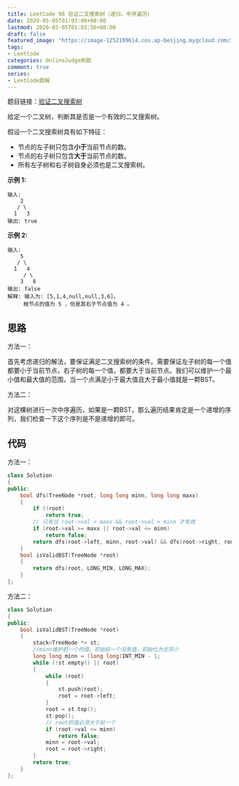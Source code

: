 ```yaml
---
title: LeetCode 98 验证二叉搜索树（递归，中序遍历）
date: 2020-05-05T01:03:00+08:00
lastmod: 2020-05-05T01:03:56+08:00
draft: false
featured_image: "https://image-1252109614.cos.ap-beijing.myqcloud.com/img/20210508221015.png"
tags:
- LeetCode
categories: OnlineJudge刷题
comment: true
series:
- LeetCode题解
---
```


题目链接：[验证二叉搜索树](https://leetcode-cn.com/problems/validate-binary-search-tree/)

给定一个二叉树，判断其是否是一个有效的二叉搜索树。

假设一个二叉搜索树具有如下特征：

- 节点的左子树只包含**小于**当前节点的数。
- 节点的右子树只包含**大于**当前节点的数。
- 所有左子树和右子树自身必须也是二叉搜索树。

**示例 1:**

```
输入:
    2
   / \
  1   3
输出: true
```

**示例 2:**

```
输入:
    5
   / \
  1   4
     / \
    3   6
输出: false
解释: 输入为: [5,1,4,null,null,3,6]。
     根节点的值为 5 ，但是其右子节点值为 4 。
```

## 思路

方法一：

首先考虑递归的解法，要保证满足二叉搜索树的条件。需要保证左子树的每一个值都要小于当前节点，右子树的每一个值，都要大于当前节点。我们可以维护一个最小值和最大值的范围，当一个点满足小于最大值且大于最小值就是一颗BST。

方法二：

对这棵树进行一次中序遍历，如果是一颗BST，那么遍历结果肯定是一个递增的序列，我们检查一下这个序列是不是递增的即可。

## 代码

方法一：

```cpp
class Solution
{
public:
    bool dfs(TreeNode *root, long long minn, long long maxx)
    {
        if (!root)
            return true;
        // 只有当 root->val < maxx && root->val > minn 才有效
        if (root->val >= maxx || root->val <= minn)
            return false;
        return dfs(root->left, minn, root->val) && dfs(root->right, root->val, maxx);
    }
    bool isValidBST(TreeNode *root)
    {
        return dfs(root, LONG_MIN, LONG_MAX);
    }
};
```

方法二：

```cpp
class Solution
{
public:
    bool isValidBST(TreeNode *root)
    {
        stack<TreeNode *> st;
        //minn维护前一个的值，初始前一个没有值，初始化为无穷小
        long long minn = (long long)INT_MIN - 1;
        while (!st.empty() || root)
        {
            while (root)
            {
                st.push(root);
                root = root->left;
            }
            root = st.top();
            st.pop();
            // root的值必须大于前一个
            if (root->val <= minn)
                return false;
            minn = root->val;
            root = root->right;
        }
        return true;
    }
};
```
